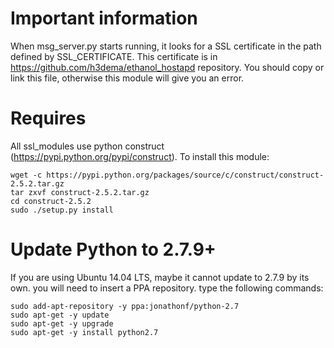 # Important information #

When msg_server.py starts running, it looks for a SSL certificate in the path defined by SSL_CERTIFICATE. This certificate is in https://github.com/h3dema/ethanol_hostapd repository. You should copy or link this file, otherwise this module will give you an error.

# Requires

All ssl_modules use python construct (https://pypi.python.org/pypi/construct).
To install this module:

```
wget -c https://pypi.python.org/packages/source/c/construct/construct-2.5.2.tar.gz
tar zxvf construct-2.5.2.tar.gz
cd construct-2.5.2
sudo ./setup.py install
```

# Update Python to 2.7.9+

If you are using Ubuntu 14.04 LTS, maybe it cannot update to 2.7.9 by its own.
you will need to insert a PPA repository.
type the following commands:

```
sudo add-apt-repository -y ppa:jonathonf/python-2.7
sudo apt-get -y update
sudo apt-get -y upgrade
sudo apt-get -y install python2.7
```
